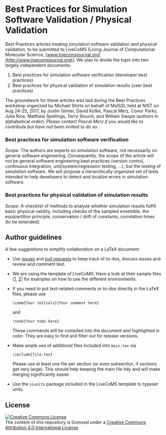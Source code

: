 # Best Practices for Simulation Software Validation / Physical Validation

Best Practices articles treating simulation software validation and
physical validation, to be submitted to LiveCoMS (Living Journal of
Computational Molecular
Science, [www.livecomsjournal.org](http://www.livecomsjournal.org)).
We plan to divide the topic into two largely independent documents:

1. Best practices for simulation software verification (developer best
   practices)
2. Best practices for physical validation of simulation results (user
   best practices)

The groundwork for these articles was laid during the Best Practices
workshop organized by Michael Shirts on behalf of MolSSI, held at NIST
on Aug 24-25, 2017, by Justin Gilmer, David Kofke, Pascal Merz, Conor
Parks, Julia Rice, Matthew Spellings, Terry Stouch, and William Swope
(authors in alphabetical order). _Please contact Pascal Merz if you
would like to contribute but have not been invited to do so._


### Best practices for simulation software verification 
*Scope:* The authors are experts on simulation software, not
necessarily on general software engineering. Consequently, the scope
of the article will not be general software engineering best practices
(version control, continuous integration, unit/system/regression
testing, ...), but the testing of _simulation_ software. We will
propose a hierarchically organized set of tests intended to help
developers to detect and localize errors in simulation software.

### Best practices for physical validation of simulation results
*Scope:* A checklist of methods to analyze whether simulation results
fulfill basic physical validity, including checks of the sampled
ensemble, the equipartition principle, conservation / drift of
constants, correlation times (to be extended).

## Author guidelines
A few suggestions to simplify collaboration on a LaTeX document:

* Use
  [issues](https://github.com/shirtsgroup/software-physical-validation/issues)
  and 
  [pull requests](https://github.com/shirtsgroup/software-physical-validation/pulls)
  to keep track of to-dos, discuss issues and review and comment text.
* We are using the template of LiveCoMS. Have a look at their sample
  files
  [[1](https://github.com/livecomsjournal/article_templates/blob/master/templates/sample-document.tex),
  [2](https://github.com/livecomsjournal/article_templates/blob/master/templates/livecoms-template-bestpractices.tex)]
  for examples on how to use the different environments.
* If you need to put text-related comments or to-dos directly in the
  LaTeX files, please use
  
  ```
  \comm{Your initials}{Your comment here}
  ```
  
  and
  
  ```
  \todo{Your todo here}
  ```
  
  These commands will be compiled into the document and highlighted in
  color. They are easy to find and filter out for release versions.
* Make ample use of additional files included into `main.tex` via

  ```
  \include{file.tex}
  ```

  Please use at least one file per section (or even subsection, if
  sections get very large). This should help keeping the main file
  tidy and will make merging significantly easier.
* Use the `siunitx` package included in the LiveCoMS template to
  typeset units.

## License

[![Creative Commons License](https://i.creativecommons.org/l/by/4.0/88x31.png)](http://creativecommons.org/licenses/by/4.0/)  
The content of this repository is licensed under a
[Creative Commons Attribution 4.0 International License](http://creativecommons.org/licenses/by/4.0/).
